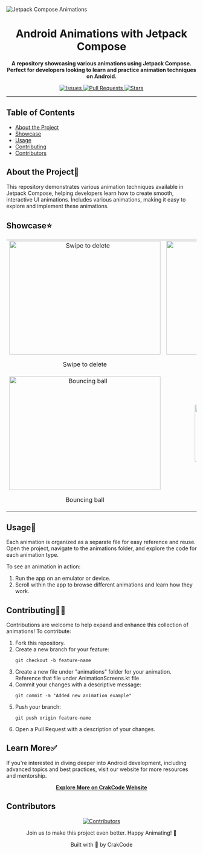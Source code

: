 ![Jetpack Compose Animations](https://github.com/user-attachments/assets/de19791d-f124-4d5c-b983-651922a77ab3)

<h1 align="center">Android Animations with Jetpack Compose</h1>

<p align="center">
  <strong>A repository showcasing various animations using Jetpack Compose. Perfect for developers looking to learn and practice animation techniques on Android.</strong>
</p>

<p align="center">
  <a href="https://github.com/crakcode-hub/android-animations/issues">
    <img src="https://img.shields.io/github/issues/crakcode-hub/android-animations" alt="Issues" /> 
  </a>
  <a href="https://github.com/crakcode-hub/android-animations/pulls">
    <img src="https://img.shields.io/github/issues-pr/crakcode-hub/android-animations" alt="Pull Requests" />
  </a>
  <a href="https://github.com/crakcode-hub/android-animations/stargazers">
    <img src="https://img.shields.io/github/stars/crakcode-hub/android-animations" alt="Stars" />
  </a>
</p>

---

## Table of Contents 
- <a href="#about-the-project">About the Project</a>
- <a href="#showcase">Showcase</a>
- <a href="#usage">Usage</a>
- <a href="#contributing">Contributing</a>
- <a href="#contributing">Contributors</a>

<h2 id="about-the-project">About the Project📃</h2>

<p>This repository demonstrates various animation techniques available in Jetpack Compose, helping developers learn how to create smooth, interactive UI animations. Includes various animations, making it easy to explore and implement these animations.</p>

<h2 id="showcase">Showcase⭐</h2>
<table align="center">
  <tr>
    <td align="center">
      <div>
        <img src="https://github.com/user-attachments/assets/fd07be80-0991-46ad-8582-d4dc13a5ecb2" alt="Swipe to delete" width="400" height="300" />
        <p>Swipe to delete</p>
      </div>
    </td>
    <td align="center">
      <div>
        <img src="https://github.com/user-attachments/assets/c1209c91-7995-4c9d-99e6-ae709c9037b3" alt="Confetti Animation" width="300" height="300" />
        <p>Confetti Animation</p>
      </div>
    </td>
    <td align="center">
      <div>
        <img src="animation5-preview.gif" alt="Animation 3" width="300" height="300" />
        <p>Animation 3</p>
      </div>
    </td>
  </tr>
  <tr>
    <td align="center">
      <div>
        <img src="https://github.com/user-attachments/assets/99d9d823-4f12-4d03-8e08-7fedb04e92ad" alt="Bouncing ball" width="400" height="300" />
        <p>Bouncing ball</p>
      </div>
    </td>
    <td align="center">
      <div>
        <img src="animation5-preview.gif" alt="Animation 5" width="150" height="150" />
        <p>Animation 5</p>
      </div>
    </td>
    <td align="center">
      <div>
        <img src="animation6-preview.gif" alt="Animation 6" width="150" height="150" />
        <p>Animation 6</p>
      </div>
    </td>
  </tr>
</table>


<h2 id="usage">Usage📱</h2>

<p>Each animation is organized as a separate file for easy reference and reuse. Open the project, navigate to the animations folder, and explore the code for each animation type.</p>

<p>To see an animation in action:</p>
<ol>
  <li>Run the app on an emulator or device.</li>
  <li>Scroll within the app to browse different animations and learn how they work.</li>
</ol>

<h2 id="contributing">Contributing🧑‍💻</h2>

<p>Contributions are welcome to help expand and enhance this collection of animations! To contribute:</p>

<ol>
  <li>Fork this repository.</li>
  <li>Create a new branch for your feature:
    <pre><code>git checkout -b feature-name</code></pre>
  </li>
  <li>Create a new file under "animations" folder for your animation. 
    Reference that file under AnimationScreens‎.kt file</li>
  <li>Commit your changes with a descriptive message:
    <pre><code>git commit -m "Added new animation example"</code></pre>
  </li>
  <li>Push your branch:
    <pre><code>git push origin feature-name</code></pre>
  </li>
  <li>Open a Pull Request with a description of your changes.</li>
</ol>

<h2 id="learn-more">Learn More✅</h2>

<p>If you're interested in diving deeper into Android development, including advanced topics and best practices, visit our website for more resources and mentorship.</p>

<p align="center">
  <a href="https://www.crakcode.in/" target="_blank">
    <strong>Explore More on CrakCode Website</strong>
  </a>
</p>

## Contributors

<p align = "center">
  <a href="https://github.com/crakcode-hub/android-animations/graphs/contributors">
    <img src="https://contrib.rocks/image?repo=crakcode-hub/android-animations" alt="Contributors"/>
  </a>
</p>

<p align="center">
Join us to make this project even better. Happy Animating! 🎉
</p>

<p align="center">Built with 💚 by CrakCode</p>
